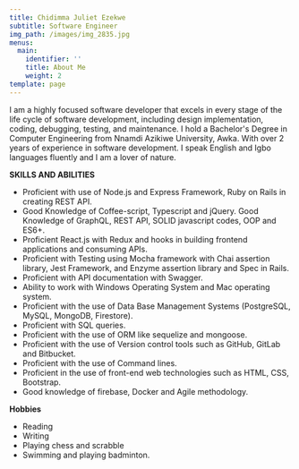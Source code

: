 ```yaml
---
title: Chidimma Juliet Ezekwe
subtitle: Software Engineer
img_path: /images/img_2835.jpg
menus:
  main:
    identifier: ''
    title: About Me
    weight: 2
template: page
---
```

I am a highly focused software developer that excels in every stage of the life cycle of software development, including design implementation, coding, debugging, testing, and maintenance. I hold a Bachelor's Degree in Computer Engineering from Nnamdi Azikiwe University, Awka. With over 2 years of experience in software development. I speak English and Igbo languages fluently and I am a lover of nature.

**SKILLS AND ABILITIES** 

* Proficient with use of Node.js and Express Framework, Ruby on Rails in creating REST API.
* Good Knowledge of Coffee-script, Typescript and jQuery. Good Knowledge of GraphQL, REST API, SOLID javascript codes, OOP and ES6+. 
* Proficient React.js with Redux and hooks in building frontend applications and consuming APIs. 
* Proficient with Testing using Mocha framework with Chai assertion library, Jest Framework, and Enzyme assertion library and Spec in Rails. 
* Proficient with API documentation with Swagger.
* Ability to work with Windows Operating System and Mac operating system.
* Proficient with the use of Data Base Management Systems (PostgreSQL, MySQL, MongoDB, Firestore).
* Proficient with SQL queries.
* Proficient with the use of ORM like sequelize and mongoose. 
* Proficient with the use of Version control tools such as GitHub, GitLab and Bitbucket.
* Proficient with the use of Command lines.
* Proficient in the use of front-end web technologies such as HTML, CSS, Bootstrap.
* Good knowledge of firebase, Docker and Agile methodology.

**Hobbies**

* Reading
* Writing
* Playing chess and scrabble
* Swimming and playing badminton.
